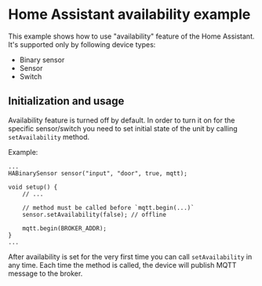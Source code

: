 # Home Assistant availability example

This example shows how to use "availability" feature of the Home Assistant.
It's supported only by following device types:
* Binary sensor
* Sensor
* Switch

## Initialization and usage

Availability feature is turned off by default. In order to turn it on for the specific
sensor/switch you need to set initial state of the unit by calling `setAvailability` method.

Example:
```
...
HABinarySensor sensor("input", "door", true, mqtt);

void setup() {
    // ...

    // method must be called before `mqtt.begin(...)`
    sensor.setAvailability(false); // offline

    mqtt.begin(BROKER_ADDR);
}
...
```

After availability is set for the very first time you can call `setAvailability` in any time.
Each time the method is called, the device will publish MQTT message to the broker.
